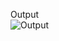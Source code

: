 Output 
<br/>
![Output](https://github.com/shakyaankit30/loan-calculater/assets/101991404/73b3b8df-f23a-42e8-b45a-44d428d1ae15)

